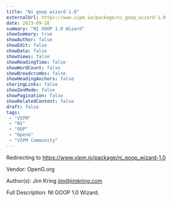 ```yaml
---
title: "Ni goop wizard-1.0"
externalUrl: https://www.vipm.io/package/ni_goop_wizard-1.0
date: 2023-09-28
summary: "NI GOOP 1.0 Wizard"
showSummary: true
showAuthor: false
showEdit: false
showData: false
showViews: false
showReadingTime: false
showWordCount: false
showBreadcrumbs: false
showHeadingAnchors: false
sharingLinks: false
showZenMode: false
showPagination: false
showRelatedContent: false
draft: false
tags:
 - "VIPM"
 - "NI"
 - "OOP"
 - "OpenG"
 - "VIPM Community"
---
```


Redirecting to https://www.vipm.io/package/ni_goop_wizard-1.0

Vendor: OpenG.org

Author(s): Jim Kring <jim@jimkring.com>
 
Full Description:
NI GOOP 1.0 Wizard.